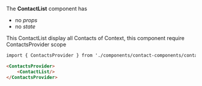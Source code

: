 
The **ContactList** component has

- no _props_
- no _state_

This ContactList display all Contacts of Context, this component require ContactsProvider scope

```html
import { ContactsProvider } from './components/contact-components/contact-context/ContactContext';

<ContactsProvider>
    <ContactList/>
</ContactsProvider>
```
